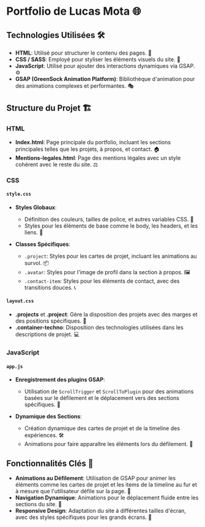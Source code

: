 # Portfolio de Lucas Mota 🌐

## Technologies Utilisées 🛠️

- **HTML**: Utilisé pour structurer le contenu des pages. 📄
- **CSS / SASS**: Employé pour styliser les éléments visuels du site. 🎨
- **JavaScript**: Utilisé pour ajouter des interactions dynamiques via GSAP. ⚙️
- **GSAP (GreenSock Animation Platform)**: Bibliothèque d'animation pour des animations complexes et performantes. 🎭

## Structure du Projet 🏗️

### HTML

- **Index.html**: Page principale du portfolio, incluant les sections principales telles que les projets, à propos, et contact. 🏠
- **Mentions-legales.html**: Page des mentions légales avec un style cohérent avec le reste du site. ⚖️

### CSS

#### `style.css`

- **Styles Globaux**:

  - Définition des couleurs, tailles de police, et autres variables CSS. 🎨
  - Styles pour les éléments de base comme le body, les headers, et les liens. 🔗
  
- **Classes Spécifiques**:

  - `.project`: Styles pour les cartes de projet, incluant les animations au survol. 📦
  - `.avatar`: Styles pour l'image de profil dans la section à propos. 🖼️
  - `.contact-item`: Styles pour les éléments de contact, avec des transitions douces. 📞

#### `layout.css`

- **.projects** et **.project**: Gère la disposition des projets avec des marges et des positions spécifiques. 📐
- **.container-techno**: Disposition des technologies utilisées dans les descriptions de projet. 💻

### JavaScript

#### `app.js`

- **Enregistrement des plugins GSAP**:

  - Utilisation de `ScrollTrigger` et `ScrollToPlugin` pour des animations basées sur le défilement et le déplacement vers des sections spécifiques. 🎢
  
- **Dynamique des Sections**:

  - Création dynamique des cartes de projet et de la timeline des expériences. 🛠️
  - Animations pour faire apparaître les éléments lors du défilement. 🌟

## Fonctionnalités Clés 🔑

- **Animations au Défilement**: Utilisation de GSAP pour animer les éléments comme les cartes de projet et les items de la timeline au fur et à mesure que l'utilisateur défile sur la page. 📜
- **Navigation Dynamique**: Animations pour le déplacement fluide entre les sections du site. 🚀
- **Responsive Design**: Adaptation du site à différentes tailles d'écran, avec des styles spécifiques pour les grands écrans. 📱
